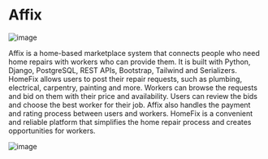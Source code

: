 # Affix

![image](https://github.com/VihangaSakwithi/Affix/assets/92682884/0f6781c7-14d4-4ca1-a91d-2254fce68841)

Affix is a home-based marketplace system that connects people who need home repairs with workers who can provide them. It is built with Python, Django, PostgreSQL, REST APIs, Bootstrap, Tailwind and Serializers. HomeFix allows users to post their repair requests, such as plumbing, electrical, carpentry, painting and more. Workers can browse the requests and bid on them with their price and availability. Users can review the bids and choose the best worker for their job. Affix also handles the payment and rating process between users and workers. HomeFix is a convenient and reliable platform that simplifies the home repair process and creates opportunities for workers.

![image](https://github.com/VihangaSakwithi/Affix/assets/92682884/439d87a9-dca5-4a6d-96ce-e5fe014fe473)
